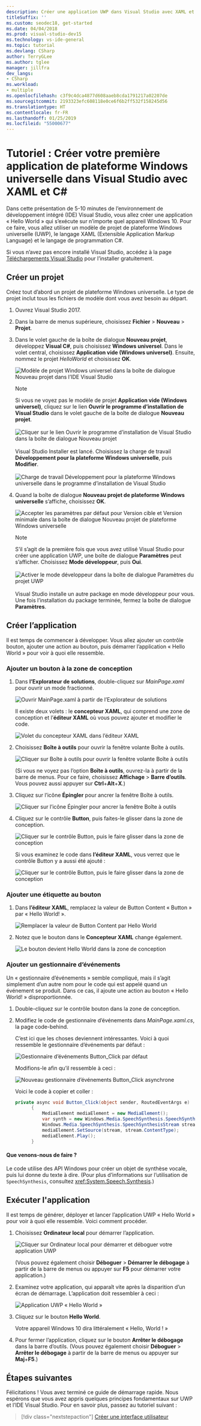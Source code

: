 ```yaml
---
description: Créer une application UWP dans Visual Studio avec XAML et C#
titleSuffix: ''
ms.custom: seodec18, get-started
ms.date: 04/04/2018
ms.prod: visual-studio-dev15
ms.technology: vs-ide-general
ms.topic: tutorial
ms.devlang: CSharp
author: TerryGLee
ms.author: tglee
manager: jillfra
dev_langs:
- CSharp
ms.workload:
- multiple
ms.openlocfilehash: c3f9c4dca4877d608aaeb8cda1791217a02207de
ms.sourcegitcommit: 2193323efc608118e0ce6f6b2ff532f158245d56
ms.translationtype: HT
ms.contentlocale: fr-FR
ms.lasthandoff: 01/25/2019
ms.locfileid: "55000677"
---
```

# <a name="tutorial-create-your-first-universal-windows-platform-application-in-visual-studio-with-xaml-and-c35"></a>Tutoriel : Créer votre première application de plateforme Windows universelle dans Visual Studio avec XAML et C&#35;

Dans cette présentation de 5-10 minutes de l’environnement de développement intégré (IDE) Visual Studio, vous allez créer une application « Hello World » qui s’exécute sur n’importe quel appareil Windows 10. Pour ce faire, vous allez utiliser un modèle de projet de plateforme Windows universelle (UWP), le langage XAML (Extensible Application Markup Language) et le langage de programmation C#.

Si vous n’avez pas encore installé Visual Studio, accédez à la page [Téléchargements Visual Studio](https://visualstudio.microsoft.com/downloads/?utm_medium=microsoft&utm_source=docs.microsoft.com&utm_campaign=button+cta&utm_content=download+vs2017) pour l’installer gratuitement.

## <a name="create-a-project"></a>Créer un projet

Créez tout d’abord un projet de plateforme Windows universelle. Le type de projet inclut tous les fichiers de modèle dont vous avez besoin au départ.

1. Ouvrez Visual Studio 2017.

2. Dans la barre de menus supérieure, choisissez **Fichier** > **Nouveau** > **Projet**.

3. Dans le volet gauche de la boîte de dialogue **Nouveau projet**, développez **Visual C#**, puis choisissez **Windows universel**. Dans le volet central, choisissez **Application vide (Windows universel)**. Ensuite, nommez le projet *HelloWorld* et choisissez **OK**.

   ![Modèle de projet Windows universel dans la boîte de dialogue Nouveau projet dans l’IDE Visual Studio](media/new-project-csharp-uwp-helloworld.png)

   > [!NOTE]
   > Si vous ne voyez pas le modèle de projet **Application vide (Windows universel)**, cliquez sur le lien **Ouvrir le programme d’installation de Visual Studio** dans le volet gauche de la boîte de dialogue **Nouveau projet**.<br><br>![Cliquer sur le lien Ouvrir le programme d’installation de Visual Studio dans la boîte de dialogue Nouveau projet](../../ide/media/vb-open-visual-studio-installer-hello-world.png)<br><br>Visual Studio Installer est lancé. Choisissez la charge de travail **Développement pour la plateforme Windows universelle**, puis **Modifier**.<br><br>![Charge de travail Développement pour la plateforme Windows universelle dans le programme d’installation de Visual Studio](media/uwp-dev-workload.png)

4. Quand la boîte de dialogue **Nouveau projet de plateforme Windows universelle** s’affiche, choisissez **OK**.

   ![Accepter les paramètres par défaut pour Version cible et Version minimale dans la boîte de dialogue Nouveau projet de plateforme Windows universelle](media/new-uwp-project-target-minver-dialog.png)

   > [!NOTE]
   > S’il s’agit de la première fois que vous avez utilisé Visual Studio pour créer une application UWP, une boîte de dialogue **Paramètres** peut s’afficher. Choisissez **Mode développeur**, puis **Oui**.<br><br>
   ![Activer le mode développeur dans la boîte de dialogue Paramètres du projet UWP](media/enable-developer-mode.png)<br><br>Visual Studio installe un autre package en mode développeur pour vous. Une fois l’installation du package terminée, fermez la boîte de dialogue **Paramètres**.

## <a name="create-the-application"></a>Créer l’application

Il est temps de commencer à développer. Vous allez ajouter un contrôle bouton, ajouter une action au bouton, puis démarrer l’application « Hello World » pour voir à quoi elle ressemble.

### <a name="add-a-button-to-the-design-canvas"></a>Ajouter un bouton à la zone de conception

1. Dans **l’Explorateur de solutions**, double-cliquez sur *MainPage.xaml* pour ouvrir un mode fractionné.

   ![Ouvrir MainPage.xaml à partir de l’Explorateur de solutions ](media/uwp-solution-explorer-MainPage-xaml.png)

   Il existe deux volets : le **concepteur XAML**, qui comprend une zone de conception et l’**éditeur XAML** où vous pouvez ajouter et modifier le code.

   ![Volet du concepteur XAML dans l’éditeur XAML](media/uwp-xaml-editor.png)

2. Choisissez **Boîte à outils** pour ouvrir la fenêtre volante Boîte à outils.

   ![Cliquer sur Boîte à outils pour ouvrir la fenêtre volante Boîte à outils](media/uwp-toolbox.png)

   (Si vous ne voyez pas l’option **Boîte à outils**, ouvrez-la à partir de la barre de menus. Pour ce faire, choisissez **Affichage** > **Barre d’outils**. Vous pouvez aussi appuyer sur **Ctrl**+**Alt**+**X**.)

3. Cliquez sur l’icône **Épingler** pour ancrer la fenêtre Boîte à outils.

   ![Cliquer sur l’icône Épingler pour ancrer la fenêtre Boîte à outils](media/uwp-toolbox-autohide.png)

4. Cliquez sur le contrôle **Button**, puis faites-le glisser dans la zone de conception.

   ![Cliquer sur le contrôle Button, puis le faire glisser dans la zone de conception](media/uwp-toolbox-add-button-control.png)

   Si vous examinez le code dans **l’éditeur XAML**, vous verrez que le contrôle Button y a aussi été ajouté :

   ![Cliquer sur le contrôle Button, puis le faire glisser dans la zone de conception](media/uwp-xaml-control-code-window.png)

### <a name="add-a-label-to-the-button"></a>Ajouter une étiquette au bouton

1. Dans **l’éditeur XAML**, remplacez la valeur de Button Content « Button » par « Hello World! ».

   ![Remplacer la valeur de Button Content par Hello World](media/uwp-change-button-text-in-xaml-code-window.png)

2. Notez que le bouton dans le **Concepteur XAML** change également.

   ![Le bouton devient Hello World dans la zone de conception](media/uwp-button-text-change-in-design-canvas.png)

### <a name="add-an-event-handler"></a>Ajouter un gestionnaire d’événements

Un « gestionnaire d’événements » semble compliqué, mais il s’agit simplement d’un autre nom pour le code qui est appelé quand un événement se produit. Dans ce cas, il ajoute une action au bouton « Hello World! » disproportionnée.

1. Double-cliquez sur le contrôle bouton dans la zone de conception.

2. Modifiez le code de gestionnaire d’événements dans *MainPage.xaml.cs*, la page code-behind.

   C’est ici que les choses deviennent intéressantes. Voici à quoi ressemble le gestionnaire d’événements par défaut :

   ![Gestionnaire d’événements Button_Click par défaut ](media/uwp-button-click-code.png)

   Modifions-le afin qu’il ressemble à ceci :

    ![Nouveau gestionnaire d’événements Button_Click asynchrone ](media/uwp-add-hello-world-async-code.png)

   Voici le code à copier et coller :

   ```C#
   private async void Button_Click(object sender, RoutedEventArgs e)
         {
             MediaElement mediaElement = new MediaElement();
             var synth = new Windows.Media.SpeechSynthesis.SpeechSynthesizer();
             Windows.Media.SpeechSynthesis.SpeechSynthesisStream stream = await synth.SynthesizeTextToStreamAsync("Hello, World!");
             mediaElement.SetSource(stream, stream.ContentType);
             mediaElement.Play();
         }
   ```

#### <a name="what-did-we-just-do"></a>Que venons-nous de faire ?

Le code utilise des API Windows pour créer un objet de synthèse vocale, puis lui donne du texte à dire. (Pour plus d’informations sur l’utilisation de `SpeechSynthesis`, consultez <xref:System.Speech.Synthesis>.)

## <a name="run-the-application"></a>Exécuter l'application

Il est temps de générer, déployer et lancer l’application UWP « Hello World » pour voir à quoi elle ressemble. Voici comment procéder.

1. Choisissez **Ordinateur local** pour démarrer l’application.

   ![Cliquer sur Ordinateur local pour démarrer et déboguer votre application UWP](media/uwp-start-or-debug.png)

   (Vous pouvez également choisir **Déboguer** > **Démarrer le débogage** à partir de la barre de menus ou appuyer sur **F5** pour démarrer votre application.)

2. Examinez votre application, qui apparaît vite après la disparition d’un écran de démarrage. L’application doit ressembler à ceci :

   ![Application UWP « Hello World »](media/uwp-hello-world-app.png)

3. Cliquez sur le bouton **Hello World**.

   Votre appareil Windows 10 dira littéralement « Hello, World ! »

4. Pour fermer l’application, cliquez sur le bouton **Arrêter le débogage** dans la barre d’outils. (Vous pouvez également choisir **Déboguer** > **Arrêter le débogage** à partir de la barre de menus ou appuyer sur **Maj**+**F5**.)

## <a name="next-steps"></a>Étapes suivantes

Félicitations ! Vous avez terminé ce guide de démarrage rapide. Nous espérons que vous avez appris quelques principes fondamentaux sur UWP et l’IDE Visual Studio. Pour en savoir plus, passez au tutoriel suivant :

> [!div class="nextstepaction"]
> [Créer une interface utilisateur](/windows/uwp/design/basics/xaml-basics-ui)
